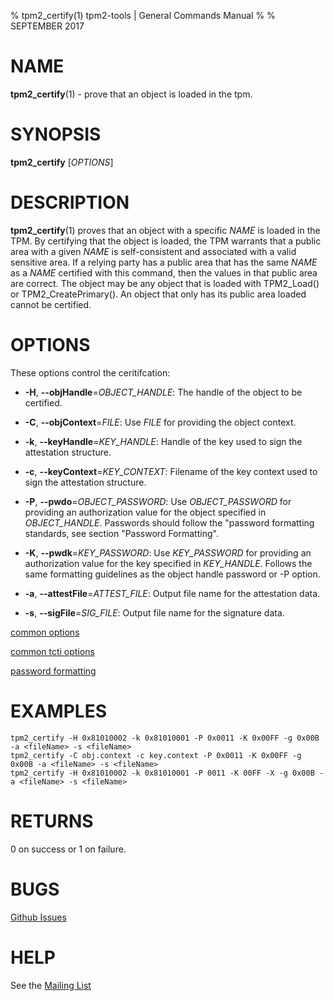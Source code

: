 % tpm2_certify(1) tpm2-tools | General Commands Manual
%
% SEPTEMBER 2017

# NAME

**tpm2_certify**(1) - prove that an object is loaded in the tpm.

# SYNOPSIS

**tpm2_certify** [*OPTIONS*]

# DESCRIPTION

**tpm2_certify**(1) proves that an object with a specific _NAME_ is loaded in the TPM.
By certifying that the object is loaded, the TPM warrants that a public area
with a given _NAME_ is self-consistent and associated with a valid sensitive area.
If a relying party has a public area that has the same _NAME_ as a _NAME_ certified
with this command, then the values in that public area are correct. The object
may be any object that is loaded with TPM2_Load() or TPM2_CreatePrimary().
An object that only has its public area loaded cannot be certified.

# OPTIONS

These options control the ceritifcation:

  * **-H**, **--objHandle**=_OBJECT\_HANDLE_:
    The handle of the object to be certified.

  * **-C**, **--objContext**=_FILE_:
    Use _FILE_ for providing the object context.

  * **-k**, **--keyHandle**=_KEY\_HANDLE_:
    Handle of the key used to sign the attestation  structure.

  * **-c**, **--keyContext**=_KEY\_CONTEXT_:
    Filename of the key context used to sign the  attestation structure.

  * **-P**, **--pwdo**=_OBJECT\_PASSWORD_:
    Use _OBJECT\_PASSWORD_ for providing an authorization value for the object specified
    in _OBJECT\_HANDLE_.
    Passwords should follow the "password formatting standards, see section
    "Password Formatting".

  * **-K**, **--pwdk**=_KEY\_PASSWORD_:
    Use _KEY_PASSWORD_ for providing an authorization value for the key specified
    in _KEY\_HANDLE_.
    Follows the same formatting guidelines as the object handle password or
    -P option.

  * **-a**, **--attestFile**=_ATTEST\_FILE_:
    Output file name for the attestation data.

  * **-s**, **--sigFile**=_SIG\_FILE_:
    Output file name for the signature data.

[common options](common/options.md)

[common tcti options](common/tcti.md)

[password formatting](common/password.md)

# EXAMPLES

```
tpm2_certify -H 0x81010002 -k 0x81010001 -P 0x0011 -K 0x00FF -g 0x00B -a <fileName> -s <fileName>
tpm2_certify -C obj.context -c key.context -P 0x0011 -K 0x00FF -g 0x00B -a <fileName> -s <fileName>
tpm2_certify -H 0x81010002 -k 0x81010001 -P 0011 -K 00FF -X -g 0x00B -a <fileName> -s <fileName>
```

# RETURNS

0 on success or 1 on failure.

# BUGS

[Github Issues](https://github.com/01org/tpm2-tools/issues)

# HELP

See the [Mailing List](https://lists.01.org/mailman/listinfo/tpm2)

